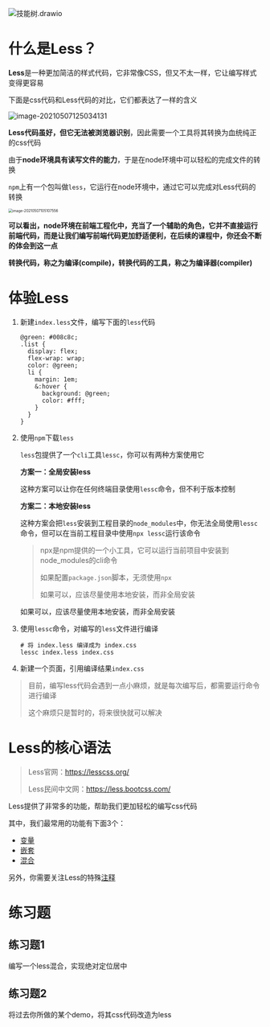 ![技能树.drawio](http://mdrs.yuanjin.tech/img/20210507101924.png)

# 什么是Less？

**Less**是一种更加简洁的样式代码，它非常像CSS，但又不太一样，它让编写样式变得更容易

下面是css代码和Less代码的对比，它们都表达了一样的含义

![image-20210507125034131](http://mdrs.yuanjin.tech/img/20210507125034.png)

**Less代码虽好，但它无法被浏览器识别**，因此需要一个工具将其转换为血统纯正的css代码

由于**node环境具有读写文件的能力**，于是在node环境中可以轻松的完成文件的转换

`npm`上有一个包叫做`less`，它运行在node环境中，通过它可以完成对Less代码的转换

<img src="http://mdrs.yuanjin.tech/img/20210507105107.png" alt="image-20210507105107556" style="zoom:50%;" />

**可以看出，node环境在前端工程化中，充当了一个辅助的角色，它并不直接运行前端代码，而是让我们编写前端代码更加舒适便利，在后续的课程中，你还会不断的体会到这一点**

**转换代码，称之为编译(compile)，转换代码的工具，称之为编译器(compiler)**

# 体验Less

1. 新建`index.less`文件，编写下面的`less`代码

   ```less
   @green: #008c8c;
   .list {
     display: flex;
     flex-wrap: wrap;
     color: @green;
     li {
       margin: 1em;
       &:hover {
         background: @green;
         color: #fff;
       }
     }
   }
   ```

2. 使用`npm`下载`less`

   `less`包提供了一个`cli`工具`lessc`，你可以有两种方案使用它

   **方案一：全局安装less**

   这种方案可以让你在任何终端目录使用`lessc`命令，但不利于版本控制

   **方案二：本地安装less**

   这种方案会把`less`安装到工程目录的`node_modules`中，你无法全局使用`lessc`命令，但可以在当前工程目录中使用`npx lessc`运行该命令

   > npx是npm提供的一个小工具，它可以运行当前项目中安装到node_modules的cli命令
   >
   > 如果配置`package.json`脚本，无须使用`npx`
   >
   > 如果可以，应该尽量使用本地安装，而非全局安装

   如果可以，应该尽量使用本地安装，而非全局安装

3. 使用`lessc`命令，对编写的`less`文件进行编译

   ```shell
   # 将 index.less 编译成为 index.css
   lessc index.less index.css
   ```

4. 新建一个页面，引用编译结果`index.css`

> 目前，编写less代码会遇到一点小麻烦，就是每次编写后，都需要运行命令进行编译
>
> 这个麻烦只是暂时的，将来很快就可以解决

# Less的核心语法

>Less官网：https://lesscss.org/
>
>Less民间中文网：https://less.bootcss.com/

Less提供了非常多的功能，帮助我们更加轻松的编写css代码

其中，我们最常用的功能有下面3个：

- [变量](https://less.bootcss.com/#%E5%8F%98%E9%87%8F%EF%BC%88variables%EF%BC%89)
- [嵌套](https://less.bootcss.com/#%E5%B5%8C%E5%A5%97%EF%BC%88nesting%EF%BC%89)
- [混合](https://less.bootcss.com/#%E6%B7%B7%E5%90%88%EF%BC%88mixins%EF%BC%89)

另外，你需要关注Less的特殊[注释](https://less.bootcss.com/#%E6%B3%A8%E9%87%8A%EF%BC%88comments%EF%BC%89)

# 练习题

## 练习题1

编写一个less混合，实现绝对定位居中

## 练习题2

将过去你所做的某个demo，将其css代码改造为less

